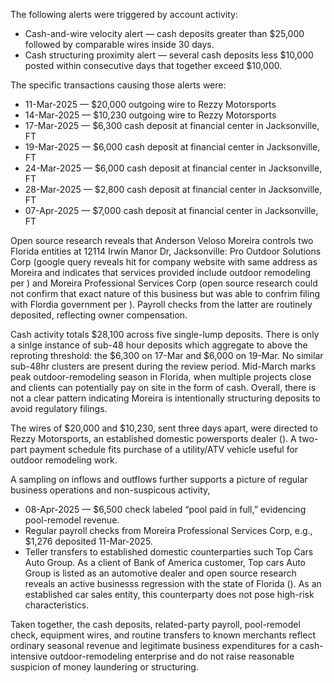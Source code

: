 The following alerts were triggered by account activity:
- Cash-and-wire velocity alert — cash deposits greater than $25,000 followed by comparable wires inside 30 days.
- Cash structuring proximity alert — several cash deposits less $10,000 posted within consecutive days that together exceed $10,000.

The specific transactions causing those alerts were:
- 11-Mar-2025 — $20,000 outgoing wire to Rezzy Motorsports
- 14-Mar-2025 — $10,230 outgoing wire to Rezzy Motorsports
- 17-Mar-2025 — $6,300 cash deposit at financial center in Jacksonville, FT
- 19-Mar-2025 — $6,000 cash deposit at financial center in Jacksonville, FT
- 24-Mar-2025 — $6,000 cash deposit at financial center in Jacksonville, FT
- 28-Mar-2025 — $2,800 cash deposit at financial center in Jacksonville, FT
- 07-Apr-2025 — $7,000 cash deposit at financial center in Jacksonville, FT


Open source research reveals that Anderson Veloso Moreira controls two Florida entities at 12114 Irwin Manor Dr, Jacksonville: Pro Outdoor Solutions Corp (google query reveals hit for company website with same address as Moreira and indicates that services provided include outdoor remodeling per ) and Moreira Professional Services Corp (open source research could not confirm that exact nature of this business but was able to confrim filing with Flordia government per ). Payroll checks from the latter are routinely deposited, reflecting owner compensation.


Cash activity totals $28,100 across five single-lump deposits. There is only a sinlge instance of sub-48 hour deposits which aggregate to above the reproting threshold: the $6,300 on 17-Mar and $6,000 on 19-Mar. No similar sub-48hr clusters are present during the review period. Mid-March marks peak outdoor-remodeling season in Florida, when multiple projects close and clients can potentially pay on site in the form of cash. Overall, there is not a clear pattern indicating Moreira is intentionally structuring deposits to avoid regulatory filings. 

The wires of $20,000 and $10,230, sent three days apart, were directed to Rezzy Motorsports, an established domestic powersports dealer (). A two-part payment schedule fits purchase of a utility/ATV vehicle useful for outdoor remodeling work.

A sampling on inflows and outflows further supports a picture of regular business operations and non-suspicous activity,
- 08-Apr-2025 — $6,500 check labeled “pool paid in full,” evidencing pool-remodel revenue.
- Regular payroll checks from Moreira Professional Services Corp, e.g., $1,276 deposited 11-Mar-2025.
- Teller transfers to established domestic counterparties such Top Cars Auto Group. As a client of Bank of America customer, Top cars Auto Group is listed as an automotive dealer and open source research reveals an active businesss regression with the state of Florida (). As an established car sales entity, this counterparty does not pose high-risk characteristics.


Taken together, the cash deposits, related-party payroll, pool-remodel check, equipment wires, and routine transfers to known merchants reflect ordinary seasonal revenue and legitimate business expenditures for a cash-intensive outdoor-remodeling enterprise and do not raise reasonable suspicion of money laundering or structuring.
